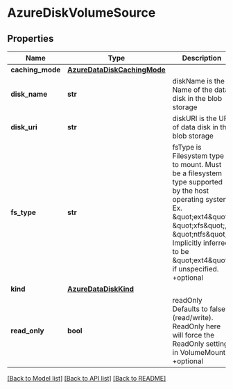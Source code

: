 # AzureDiskVolumeSource

## Properties
Name | Type | Description | Notes
------------ | ------------- | ------------- | -------------
**caching_mode** | [**AzureDataDiskCachingMode**](AzureDataDiskCachingMode.md) |  | [optional] 
**disk_name** | **str** | diskName is the Name of the data disk in the blob storage | [optional] 
**disk_uri** | **str** | diskURI is the URI of data disk in the blob storage | [optional] 
**fs_type** | **str** | fsType is Filesystem type to mount. Must be a filesystem type supported by the host operating system. Ex. \&quot;ext4\&quot;, \&quot;xfs\&quot;, \&quot;ntfs\&quot;. Implicitly inferred to be \&quot;ext4\&quot; if unspecified. +optional | [optional] 
**kind** | [**AzureDataDiskKind**](AzureDataDiskKind.md) |  | [optional] 
**read_only** | **bool** | readOnly Defaults to false (read/write). ReadOnly here will force the ReadOnly setting in VolumeMounts. +optional | [optional] 

[[Back to Model list]](../README.md#documentation-for-models) [[Back to API list]](../README.md#documentation-for-api-endpoints) [[Back to README]](../README.md)


